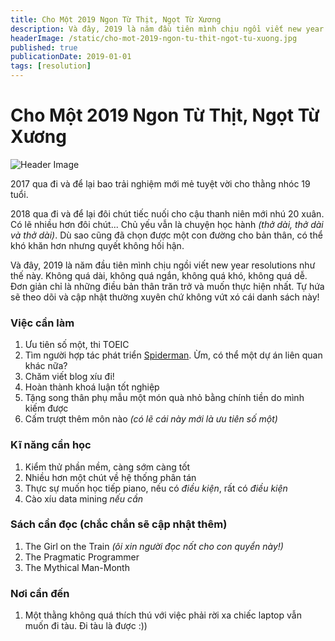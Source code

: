 ```yaml
---
title: Cho Một 2019 Ngon Từ Thịt, Ngọt Từ Xương
description: Và đây, 2019 là năm đầu tiên mình chịu ngồi viết new year resolutions như thế này. Không quá dài, không quá ngắn, không quá khó, không quá dễ. Đơn giản chỉ là những điều bản thân trăn trở và muốn thực hiện nhất. Tự hứa sẽ theo dõi và cập nhật thường xuyên chứ không vứt xó cái danh sách này!
headerImage: /static/cho-mot-2019-ngon-tu-thit-ngot-tu-xuong.jpg
published: true
publicationDate: 2019-01-01
tags: [resolution]
---
```


# Cho Một 2019 Ngon Từ Thịt, Ngọt Từ Xương

![Header Image](/static/cho-mot-2019-ngon-tu-thit-ngot-tu-xuong.jpg)

2017 qua đi và để lại bao trải nghiệm mới mẻ tuyệt vời cho thằng nhóc 19 tuổi.

2018 qua đi và để lại đôi chút tiếc nuối cho cậu thanh niên mới nhú 20 xuân. Có lẽ nhiều hơn đôi chút... Chủ yếu vẫn là chuyện học hành _(thở dài, thở dài và thở dài)_. Dù sao cũng đã chọn được một con đường cho bản thân, có thể khó khăn hơn nhưng quyết không hối hận.

Và đây, 2019 là năm đầu tiên mình chịu ngồi viết new year resolutions như thế này. Không quá dài, không quá ngắn, không quá khó, không quá dễ. Đơn giản chỉ là những điều bản thân trăn trở và muốn thực hiện nhất. Tự hứa sẽ theo dõi và cập nhật thường xuyên chứ không vứt xó cái danh sách này!

### Việc cần làm

1. Ưu tiên số một, thi TOEIC
2. Tìm người hợp tác phát triển [Spiderman](https://github.com/albert-team/spiderman). Ừm, có thể một dự án liên quan khác nữa?
3. Chăm viết blog xíu đi!
4. Hoàn thành khoá luận tốt nghiệp
5. Tặng song thân phụ mẫu một món quà nhỏ bằng chính tiền do mình kiếm được
6. Cấm trượt thêm môn nào _(có lẽ cái này mới là ưu tiên số một)_

### Kĩ năng cần học

1. Kiểm thử phần mềm, càng sớm càng tốt
2. Nhiều hơn một chút về hệ thống phân tán
3. Thực sự muốn học tiếp piano, nếu có _điều kiện_, rất có _điều kiện_
4. Cào xíu data mining _nếu cần_

### Sách cần đọc (chắc chắn sẽ cập nhật thêm)

1. The Girl on the Train _(ôi xin người đọc nốt cho con quyển này!)_
2. The Pragmatic Programmer
3. The Mythical Man-Month

### Nơi cần đến

1. Một thằng không quá thích thú với việc phải rời xa chiếc laptop vẫn muốn đi tàu. Đi tàu là được :))
